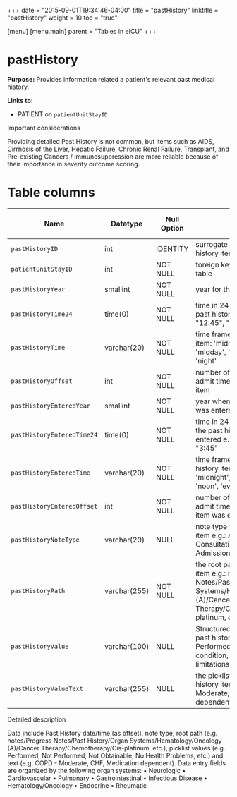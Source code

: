 +++
date = "2015-09-01T19:34:46-04:00"
title = "pastHistory"
linktitle = "pastHistory"
weight = 10
toc = "true"

[menu]
  [menu.main]
    parent = "Tables in eICU"
+++

# pastHistory

**Purpose:** 
Provides information related a patient's relevant past medical history. 


**Links to:**

* PATIENT on `patientUnitStayID`

Important considerations

Providing detailed Past History is not common, but items such as AIDS, Cirrhosis of the Liver, Hepatic Failure, Chronic Renal Failure, Transplant, and Pre-existing Cancers / immunosuppression are more reliable because of their importance in severity outcome scoring.

# Table columns

Name | Datatype | Null Option | Comment | Is Key | Stored Transformed Created
---- | ---- | ---- | ---- | ---- | ----
`pastHistoryID` | int | IDENTITY | surrogate key for the past history item | PK | C
`patientUnitStayID` | int | NOT NULL | foreign key link to the patient table | FK | C
`pastHistoryYear` | smallint | NOT NULL | year for the past history item |  | T
`pastHistoryTime24` | time(0) | NOT NULL | time in 24 hour format of the past history event e.g.: "12:45", "15:30", "3:45" |  | T
`pastHistoryTime` | varchar(20) | NOT NULL | time frame for the past history item: 'midnight', 'morning', 'midday', 'noon', 'evening', or 'night' |  | T
`pastHistoryOffset` | int | NOT NULL | number of minutes from unit admit time for the past history item |  | C
`pastHistoryEnteredYear` | smallint | NOT NULL | year when the past history item was entered |  | T
`pastHistoryEnteredTime24` | time(0) | NOT NULL | time in 24 hour format of when the past history event was entered e.g.: "12:45", "15:30", "3:45" |  | T
`pastHistoryEnteredTime` | varchar(20) | NOT NULL | time frame when the past history item was entered: 'midnight', 'morning', 'midday', 'noon', 'evening', or 'night' |  | T
`pastHistoryEnteredOffset` | int | NOT NULL | number of minutes from unit admit time that the past history item was entered |  | C
`pastHistoryNoteType` | varchar(20) | NULL | note type for the past history item e.g.: Admission, Initial Consultation/Other, Re-Admission, etc. |  | S
`pastHistoryPath` | varchar(255) | NOT NULL | the root path of the past history item e.g.: notes/Progress Notes/Past History/Organ Systems/Hematology/Oncology (A)/Cancer Therapy/Chemotherapy/Cis-platinum, etc. |  | S
`pastHistoryValue` | varchar(100) | NULL | Structured picklist of available past history items e.g.: Performed, hypercoagulable condition, COPD - no limitations, etc. |  | S
`pastHistoryValueText` | varchar(255) | NULL | the picklist value of the past history item e.g.: COPD - Moderate, CHF, Medication dependent, etc. |  | S

 Detailed description

Data include Past History date/time (as offset), note type, root path (e.g. notes/Progress Notes/Past History/Organ Systems/Hematology/Oncology (A)/Cancer Therapy/Chemotherapy/Cis-platinum, etc.), picklist values (e.g. Performed, Not Performed, Not Obtainable, No Health Problems, etc.) and text (e.g. COPD  - Moderate, CHF, Medication dependent). 
Data entry fields are organized by the following organ systems: 
•         Neurologic
•         Cardiovascular
•         Pulmonary
•         Gastrointestinal
•         Infectious Disease
•         Hematology/Oncology
•         Endocrine
•         Rheumatic

